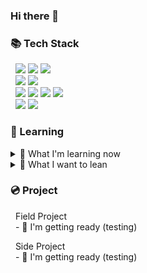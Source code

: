 ### Hi there 👋
<!--
**Eechul/Eechul** is a ✨ _special_ ✨ repository because its `README.md` (this file) appears on your GitHub profile.

Here are some ideas to get you started:

- 🔭 I’m currently working on ...
- 🌱 I’m currently learning ...
- 👯 I’m looking to collaborate on ...
- 🤔 I’m looking for help with ...
- 💬 Ask me about ...
- 📫 How to reach me: ...
- 😄 Pronouns: ...
- ⚡ Fun fact: ...
-->

### 📚 Tech Stack
&nbsp;
<span><img src="https://img.shields.io/badge/Java-ED8B00?style=for-the-badge&logo=openjdk&logoColor=white"/></span>
<span><img src="https://img.shields.io/badge/Spring-6DB33F?style=for-the-badge&logo=spring&logoColor=white"/></span>
<span><img src="https://img.shields.io/badge/Hibernate-59666C?style=for-the-badge&logo=Hibernate&logoColor=white"/></span>
<br>
&nbsp;
<span><img src="https://img.shields.io/badge/MariaDB-003545?style=for-the-badge&logo=mariadb&logoColor=white"></span>
<span><img src="https://img.shields.io/badge/Amazon_AWS-232F3E?style=for-the-badge&logo=amazon-aws&logoColor=white"/></span>
<br>
&nbsp;
<span><img src="https://img.shields.io/badge/HTML-239120?style=for-the-badge&logo=html5&logoColor=white"/></span>
<span><img src="https://img.shields.io/badge/CSS-239120?&style=for-the-badge&logo=css3&logoColor=white"/></span>
<span><img src="https://img.shields.io/badge/JavaScript-F7DF1E?style=for-the-badge&logo=JavaScript&logoColor=white"/></span>
<span><img src="https://img.shields.io/badge/Next.js-000?logo=nextdotjs&logoColor=fff&style=for-the-badge"/></span>
<br>
&nbsp;
<span><img src="https://img.shields.io/badge/GitHub-100000?style=for-the-badge&logo=github&logoColor=white"/></span>
<span><img src="https://img.shields.io/badge/GIT-E44C30?style=for-the-badge&logo=git&logoColor=white"/></span>
<br>

### 🌱 Learning
<details>
<summary>
  🔭 What I'm learning now
</summary>
  <br>
  &nbsp; <span><img src="https://img.shields.io/badge/docker-%230db7ed.svg?style=for-the-badge&logo=docker&logoColor=white"/></span>
  <span><img src="https://img.shields.io/badge/kubernetes-%23326ce5.svg?style=for-the-badge&logo=kubernetes&logoColor=white"/></span>  
</details>
<details>
<summary>
  🌱 What I want to lean
</summary>
    <br>
    &nbsp; <span><img src="https://img.shields.io/badge/Kotlin-0095D5?&style=for-the-badge&logo=kotlin&logoColor=white"/></span>
    <span><img src="https://img.shields.io/badge/redis-%23DD0031.svg?&style=for-the-badge&logo=redis&logoColor=white"/></span>
    <span><img src="https://img.shields.io/badge/MongoDB-4EA94B?style=for-the-badge&logo=mongodb&logoColor=white"/></span>
  
</details>

### 💿 Project
&nbsp; Field Project
  <br>
  &nbsp; - 💬 I'm getting ready (testing)

&nbsp; Side Project
  <br>
  &nbsp; - 💬 I'm getting ready (testing)

<!-- ![Anurag's GitHub stats](https://github-readme-stats.vercel.app/api?username=Eechul&count_private=true&show_icons=true&theme=dark) -->

